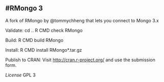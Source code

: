 #RMongo 3
---
A fork of RMongo by @tommychheng that lets you connect to Mongo 3.x

Validate:
cd ..
R CMD check RMongo

Build:
R CMD build RMongo

Install:
R CMD install RMongo*.tar.gz

Publish to CRAN:
Visit http://cran.r-project.org/ and use the submission form.

*License* GPL 3
